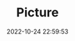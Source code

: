 ---
weight: 1
images:
- /images/edited/211.jpeg
title: Picture
date: 2022-10-24 22:59:53
tags:
- luminar
- work
---